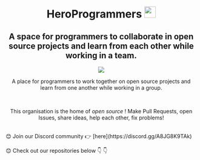 <h1 align="center"> HeroProgrammers <img src="https://c.tenor.com/Wx9IEmZZXSoAAAAi/hi.gif" width="30px"></h1>

<h2 align="center">A space for programmers to collaborate in open source projects and learn from each other while working in a team.</h2>
<p align="center">
    <img src="https://i.postimg.cc/nLS8wRKg/heroprogrammers.png"  />
</p>

<div align=center>
    
<p>A place for programmers to work together on open source projects and learn from one another while working in a group. </p>
<br>

<p> This organisation is the home of <i> open source </i> ! Make Pull Requests, open Issues, share ideas, help each other, fix problems! </p>

</div>
<br>
😊 Join our Discord community 👉 [here](https://discord.gg/A8JG8K9TAk)  

😊 Check out our repositories below 👇 👇
